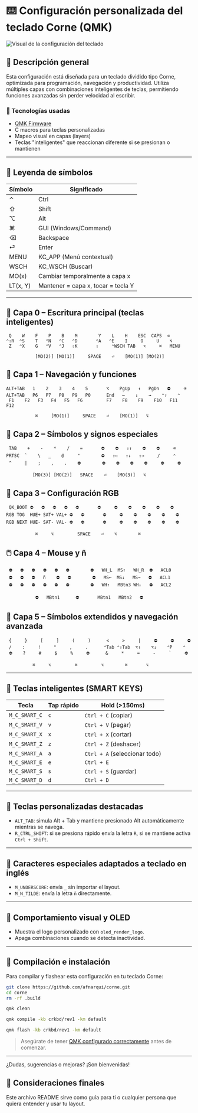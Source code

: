  
# ⌨️ Configuración personalizada del teclado Corne (QMK)

![Visual de la configuración del teclado](https://s3.us-east-1.amazonaws.com/afnarqui.com/archivosnotions/corne.jpeg)

## 📝 Descripción general

Esta configuración está diseñada para un teclado dividido tipo Corne, optimizada para programación, navegación y productividad. Utiliza múltiples capas con combinaciones inteligentes de teclas, permitiendo funciones avanzadas sin perder velocidad al escribir.

### 🔧 Tecnologías usadas

- [QMK Firmware](https://qmk.fm)
- C macros para teclas personalizadas
- Mapeo visual en capas (layers)
- Teclas "inteligentes" que reaccionan diferente si se presionan o mantienen

---


## 🧩 Leyenda de símbolos

| Símbolo | Significado     |
|---------|------------------|
| ⌃       | Ctrl             |
| ⇧       | Shift            |
| ⌥       | Alt              |
| ⌘       | GUI (Windows/Command) |
| ⌫       | Backspace        |
| ⏎       | Enter            |
| MENU    | KC_APP (Menú contextual) |
| WSCH    | KC_WSCH (Buscar) |
| MO(x)   | Cambiar temporalmente a capa x |
| LT(x, Y)| Mantener = capa x, tocar = tecla Y |

---

## 🎹 Capa 0 – Escritura principal (teclas inteligentes)
```
 Q    W    F    P    B    M        Y    L    H    ESC  CAPS  ⌫
⌃⇧R  ⌃S    T   ⌃N   ⌃C   ⌃D       ⌃A   ⌃E    I     O     U    ⌥
 Z   ⌃X    G   ⌃V   ⌃J   ⇧K       ⇧     ⌃WSCH TAB   ⌥     ⌘   MENU

           [MO(2)] [MO(1)]     SPACE    ⏎    [MO(1)] [MO(2)]
```

## 🧭 Capa 1 – Navegación y funciones
```
ALT+TAB   1    2    3    4    5       ⌥    PgUp   ↑   PgDn   ⛔     ⌫
ALT+TAB   P6   P7   P8   P9   P0      End   ←    ↓    →    ⌃⇧    ⌃
 F1    F2   F3   F4   F5   F6         F7    F8    F9    F10   F11   F12

           ⌘     [MO(1)]     SPACE    ⏎    [MO(1)]   ⌥
```

## 🔣 Capa 2 – Símbolos y signos especiales
```
 TAB    +    -    *    /    =       ⛔    ⛔   ⇧↑    ⛔    ⛔     ⌫
PRTSC  `    \   _    @     "        ⛔   ⇧←   ⇧↓   ⇧→     /     ⌃
 ^     |    ;    ,    .    ⛔        ⛔    ⛔    ⛔    ⛔     ⛔     ⛔

          [MO(3)] [MO(2)]   SPACE    ⏎    [MO(3)]   ⌥
```

## 🌈 Capa 3 – Configuración RGB
```
 QK_BOOT ⛔   ⛔   ⛔   ⛔   ⛔       ⛔     ⛔    ⛔    ⛔    ⛔    ⛔
RGB TOG  HUE+ SAT+ VAL+ ⛔   ⛔       ⛔     ⛔    ⛔    ⛔    ⛔    ⛔
RGB NEXT HUE- SAT- VAL- ⛔   ⛔       ⛔     ⛔    ⛔    ⛔    ⛔    ⛔

           ⌘     ⌥         SPACE    ⏎    ⌥        ⌘
```

## 🖱️ Capa 4 – Mouse y ñ
```
 ⛔   ⛔   ⛔   ⛔   ⛔   ⛔        ⛔   WH_L  MS↑   WH_R  ⛔   ACL0
 ⛔   ⛔   ⛔   ñ    ⛔   ⛔        ⛔   MS←  MS↓   MS→   ⛔   ACL1
 ⛔   ⛔   ⛔   ⛔   ⛔   ⛔        ⛔   WH↑   MBtn3 WH↓   ⛔   ACL2

           ⛔   MBtn1      ⛔       MBtn1   MBtn2   ⛔
```

## 🧼 Capa 5 – Símbolos extendidos y navegación avanzada
```
 {     }     [     ]     (     )      <     >     |     ⛔     ⛔     ⛔
 /    :     !     "     ,     .      ⌃Tab ⌃⇧Tab  ⌥↑    ⌥↓    ⌃P    ⌃
 ⛔    ?     #     $     %     ⛔      &     *     =     -     `     ⛔

          ⌘     ⌥         ⌘         ⌥        ⌘       ⌥
```

---

## 🧠 Teclas inteligentes (SMART KEYS)

| Tecla           | Tap rápido | Hold (>150ms)          |
|-----------------|-------------|------------------------|
| `M_C_SMART_C`   | `c`         | `Ctrl + C` (copiar)    |
| `M_C_SMART_V`   | `v`         | `Ctrl + V` (pegar)     |
| `M_C_SMART_X`   | `x`         | `Ctrl + X` (cortar)    |
| `M_C_SMART_Z`   | `z`         | `Ctrl + Z` (deshacer)  |
| `M_C_SMART_A`   | `a`         | `Ctrl + A` (seleccionar todo) |
| `M_C_SMART_E`   | `e`         | `Ctrl + E`             |
| `M_C_SMART_S`   | `s`         | `Ctrl + S` (guardar)   |
| `M_C_SMART_D`   | `d`         | `Ctrl + D`             |

---

## 🚀 Teclas personalizadas destacadas

- `ALT_TAB`: simula Alt + Tab y mantiene presionado Alt automáticamente mientras se navega.
- `R_CTRL_SHIFT`: si se presiona rápido envía la letra `R`, si se mantiene activa `Ctrl + Shift`.

---

## 🧩 Caracteres especiales adaptados a teclado en inglés

- `M_UNDERSCORE`: envía `_` sin importar el layout.
- `M_N_TILDE`: envía la letra `ñ` directamente.

---


## 🔁 Comportamiento visual y OLED

- Muestra el logo personalizado con `oled_render_logo`.
- Apaga combinaciones cuando se detecta inactividad.

---


## 🧪 Compilación e instalación

Para compilar y flashear esta configuración en tu teclado Corne:

```sh
git clone https://github.com/afnarqui/corne.git
cd corne
rm -rf .build

qmk clean

qmk compile -kb crkbd/rev1 -km default

qmk flash -kb crkbd/rev1 -km default
```

> Asegúrate de tener [QMK configurado correctamente](https://docs.qmk.fm/#/newbs) antes de comenzar.

---

¿Dudas, sugerencias o mejoras? ¡Son bienvenidas!



## 📌 Consideraciones finales

Este archivo README sirve como guía para ti o cualquier persona que quiera entender y usar tu layout.